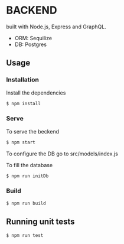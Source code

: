 # BACKEND

built with Node.js, Express and GraphQL.

* ORM: Sequilize
* DB: Postgres


## Usage


### Installation

Install the dependencies

```sh
$ npm install
```

### Serve
To serve the beckend

```sh
$ npm start
```

To configure the DB go to src/models/index.js

To fill the database

```sh
$ npm run initDb
```

### Build

```sh
$ npm run build
```

## Running unit tests

```sh
$ npm run test
```